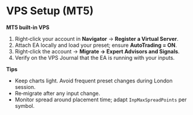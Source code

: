 # VPS Setup (MT5)

**MT5 built‑in VPS**  
1) Right‑click your account in **Navigator** → **Register a Virtual Server**.  
2) Attach EA locally and load your preset; ensure **AutoTrading = ON**.  
3) Right‑click the account → **Migrate → Expert Advisors and Signals**.  
4) Verify on the VPS Journal that the EA is running with your inputs.

**Tips**
- Keep charts light. Avoid frequent preset changes during London session.
- Re‑migrate after any input change.
- Monitor spread around placement time; adapt `InpMaxSpreadPoints` per symbol.
